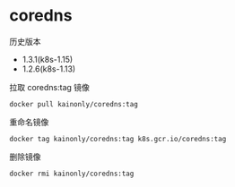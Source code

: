 # coredns

历史版本

- 1.3.1(k8s-1.15)
- 1.2.6(k8s-1.13)

拉取 coredns:tag 镜像

```shell
docker pull kainonly/coredns:tag
```

重命名镜像

```shell
docker tag kainonly/coredns:tag k8s.gcr.io/coredns:tag
```

删除镜像

```shell
docker rmi kainonly/coredns:tag
```
